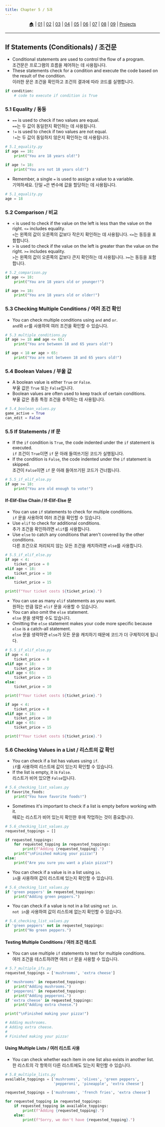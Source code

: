 ```yaml
---
title: Chapter 5 / 5과
---
```


<p id="menu" align="center">
  <a href="https://2023-aaronkr.github.io/python-crash-course" title="Home">🏠</a> |
  <a href="lessons/01.html" title="Getting Started / 시작하기">01</a> |
  <a href="lessons/02.html" title="Variables & Data Types / 변수와 데이터 타입">02</a> |
  <a href="lessons/03.html" title="Lists 1 / 리스트 1">03</a> |
  <a href="lessons/04.html" title="Lists 2 / 리스트 2">04</a> |
  <a href="lessons/05.html" title="If Statements / 조건문">05</a> |
  <a href="lessons/06.html" title="Dictionaries / 사전">06</a> |
  <a href="lessons/07.html" title="User Input / 사용자 입력">07</a> |
  <a href="lessons/08.html" title="Functions / 함수">08</a> |
  <a href="lessons/09.html" title="Classes / 클래스">09</a> | 
  <a href="https://github.com/aaronkr-courses/PyProject" title="Projects / 프로젝트">Projects</a>
</p>

---

## If Statements (Conditionals) / 조건문

- Conditional statements are used to control the flow of a program.<br>
  조건문은 프로그램의 흐름을 제어하는 데 사용됩니다.
- These statements check for a condition and execute the code based on the result of the condition.<br>
  이러한 문은 조건을 확인하고 조건의 결과에 따라 코드를 실행합니다.

```python
if condition:
    # code to execute if condition is True
```

### 5.1 Equality / 동등

- `==` is used to check if two values are equal.<br>
  `==`는 두 값이 동일한지 확인하는 데 사용됩니다.
- `!=` is used to check if two values are not equal.<br>
  `!=`는 두 값이 동일하지 않은지 확인하는 데 사용됩니다.

```python
# 5.1_equality.py
if age == 18:
    print("You are 18 years old!")

if age != 18:
    print("You are not 18 years old!")
```

- Remember, a single `=` is used to assign a value to a variable.<br>
  기억하세요. 단일 `=`은 변수에 값을 할당하는 데 사용됩니다.

```python
# 5.1_equality.py
age = 18
```

### 5.2 Comparison / 비교

- `<` is used to check if the value on the left is less than the value on the right. `<=` includes equality.<br>
  `<`는 왼쪽의 값이 오른쪽의 값보다 작은지 확인하는 데 사용됩니다. `<=`는 동등을 포함합니다.
- `>` is used to check if the value on the left is greater than the value on the right. `>=` includes equality.<br>
  `>`는 왼쪽의 값이 오른쪽의 값보다 큰지 확인하는 데 사용됩니다. `>=`는 동등을 포함합니다.

```python
# 5.2_comparison.py
if age <= 18:
    print("You are 18 years old or younger!")

if age >= 18:
    print("You are 18 years old or older!")
```

### 5.3 Checking Multiple Conditions / 여러 조건 확인

- You can check multiple conditions using `and` and `or`.<br>
  `and`와 `or`를 사용하여 여러 조건을 확인할 수 있습니다.

```python
# 5.3_multiple_conditions.py
if age >= 18 and age <= 65:
    print("You are between 18 and 65 years old!")

if age < 18 or age > 65:
    print("You are not between 18 and 65 years old!")
```

### 5.4 Boolean Values / 부울 값

- A boolean value is either `True` or `False`.<br>
  부울 값은 `True` 또는 `False`입니다.
- Boolean values are often used to keep track of certain conditions.<br>
  부울 값은 종종 특정 조건을 추적하는 데 사용됩니다.

```python
# 5.4_boolean_values.py
game_active = True
can_edit = False
```

### 5.5 If Statements / If 문

- If the `if` condition is `True`, the code indented under the `if` statement is executed.<br>
  `if` 조건이 `True`이면 `if` 문 아래 들여쓰기된 코드가 실행됩니다.
- If the condition is `False`, the code indented under the `if` statement is skipped.<br>
  조건이 `False`이면 `if` 문 아래 들여쓰기된 코드가 건너뜁니다.

```python
# 5.5_if_elif_else.py
if age >= 18:
    print("You are old enough to vote!")
```

#### If-Elif-Else Chain / If-Elif-Else 문

- You can use `if` statements to check for multiple conditions.<br>
  `if` 문을 사용하여 여러 조건을 확인할 수 있습니다.
- Use `elif` to check for additional conditions.<br>
  추가 조건을 확인하려면 `elif`를 사용합니다.
- Use `else` to catch any conditions that aren't covered by the other conditions.<br>
  다른 조건으로 처리되지 않는 모든 조건을 캐치하려면 `else`를 사용합니다.

```python
# 5.5_if_elif_else.py
if age < 4:
    ticket_price = 0
elif age < 18:
    ticket_price = 10
else:
    ticket_price = 15

print(f"Your ticket costs ${ticket_price}.")
```

- You can use as many `elif` statements as you want.<br>
  원하는 만큼 많은 `elif` 문을 사용할 수 있습니다.
- You can also omit the `else` statement.<br>
  `else` 문을 생략할 수도 있습니다.
- Omitting the `else` statement makes your code more specific because `else` is a catch-all statement.<br>
  `else` 문을 생략하면 `else`가 모든 문을 캐치하기 때문에 코드가 더 구체적이게 됩니다.

```python
# 5.5_if_elif_else.py
if age < 4:
    ticket_price = 0
elif age < 18:
    ticket_price = 10
elif age < 65:
    ticket_price = 15
else:
    ticket_price = 10

print(f"Your ticket costs ${ticket_price}.")

if age < 4:
    ticket_price = 0
elif age < 18:
    ticket_price = 10
elif age < 65:
    ticket_price = 15

print(f"Your ticket costs ${ticket_price}.")
```

### 5.6 Checking Values in a List / 리스트의 값 확인

- You can check if a list has values using `if`.<br>
  `if`를 사용하여 리스트에 값이 있는지 확인할 수 있습니다.
- If the list is empty, it is `False`.<br>
  리스트가 비어 있으면 `False`입니다.

```python
# 5.6_checking_list_values.py
if favorite_foods:
    print("You have favorite foods!")
```

- Sometimes it's important to check if a list is empty before working with it.<br>
  때로는 리스트가 비어 있는지 확인한 후에 작업하는 것이 중요합니다.

```python
# 5.6_checking_list_values.py
requested_toppings = []

if requested_toppings:
    for requested_topping in requested_toppings:
        print(f"Adding {requested_topping}.")
    print("\nFinished making your pizza!")
else:
    print("Are you sure you want a plain pizza?")
```

- You can check if a value is in a list using `in`.<br>
  `in`을 사용하여 값이 리스트에 있는지 확인할 수 있습니다.

```python
# 5.6_checking_list_values.py
if 'green peppers' in requested_toppings:
    print("Adding green peppers.")
```

- You can check if a value is not in a list using `not in`.<br>
  `not in`을 사용하여 값이 리스트에 없는지 확인할 수 있습니다.

```python
# 5.6_checking_list_values.py
if 'green peppers' not in requested_toppings:
    print("No green peppers.")
```

#### Testing Multiple Conditions / 여러 조건 테스트

- You can use multiple `if` statements to test for multiple conditions.<br>
  여러 조건을 테스트하려면 여러 `if` 문을 사용할 수 있습니다.

```python
# 5.7_multiple_ifs.py
requested_toppings = ['mushrooms', 'extra cheese']

if 'mushrooms' in requested_toppings:
    print("Adding mushrooms.")
if 'pepperoni' in requested_toppings:
    print("Adding pepperoni.")
if 'extra cheese' in requested_toppings:
    print("Adding extra cheese.")

print("\nFinished making your pizza!")

# Adding mushrooms.
# Adding extra cheese.
#
# Finished making your pizza!
```

#### Using Multiple Lists / 여러 리스트 사용

- You can check whether each item in one list also exists in another list.<br>
  한 리스트의 각 항목이 다른 리스트에도 있는지 확인할 수 있습니다.

```python
# 5.8_multiple_lists.py
available_toppings = ['mushrooms', 'olives', 'green peppers',
                      'pepperoni', 'pineapple', 'extra cheese']

requested_toppings = ['mushrooms', 'french fries', 'extra cheese']

for requested_topping in requested_toppings:
    if requested_topping in available_toppings:
        print(f"Adding {requested_topping}.")
    else:
        print(f"Sorry, we don't have {requested_topping}.")
```
